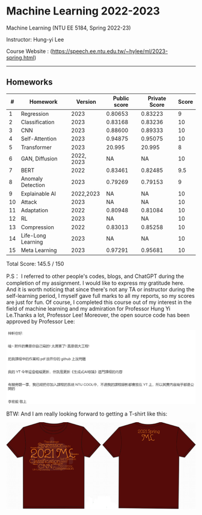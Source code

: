 # Machine Learning 2022-2023

Machine Learning (NTU EE 5184, Spring 2022-23)

Instructor: Hung-yi Lee

Course Website : (https://speech.ee.ntu.edu.tw/~hylee/ml/2023-spring.html)

---

## Homeworks
|#|Homework|Version|Public score|Private Score|Score|
|-|-|-|-|-|-|
|1|Regression|2023|0.80653|0.83223|9
|2|Classification|2023|0.83168| 0.83236|10 
|3|CNN|2023|0.88600|0.89333|10
|4|Self-Attention|2023|0.94875|0.95075|10
|5|Transformer|2023|20.995|20.995|8
|6|GAN, Diffusion|2022, 2023|NA|NA|10
|7|BERT|2022|0.83461|0.82485|9.5
|8|Anomaly Detection|2023|0.79269|0.79153|9
|9|Explainable AI|2022,2023|NA|NA|10
|10|Attack|2023|NA|NA|10
|11|Adaptation|2022|0.80948|0.81084|10
|12|RL|2023|NA|NA|10
|13|Compression|2022|0.83013|0.85258|10
|14|Life-Long Learning|2023|NA|NA|10
|15|Meta Learning|2023|0.97291|0.95681|10

Total Score: 145.5 / 150

P.S：
I referred to other people's codes, blogs, and ChatGPT during the completion of my assignment. I would like to express my gratitude here. And it is worth noticing that since there's not any TA or instructor during the self-learning period,  I myself gave full marks to all my reports, so my scores are just for fun. Of course, I completed this course out of my interest in the field of machine learning and my admiration for Professor Hung Yi Le.Thanks a lot, Professor Lee! Moreover, the open source code has been approved by Professor Lee:
<p align="center">
<img src="email.png" alt="email">
</p>


BTW: And I am really looking forward to getting a T-shirt like this:
<p align="center">
<img src="t-shirt.png" alt="shirt">
</p>
